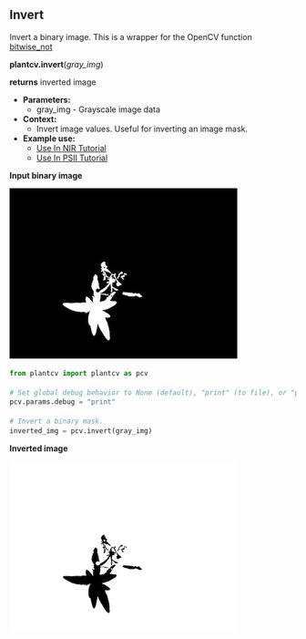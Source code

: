 ## Invert

Invert a binary image. This is a wrapper for the OpenCV function [bitwise_not](http://docs.opencv.org/2.4/modules/core/doc/operations_on_arrays.html#bitwise-not)

**plantcv.invert**(*gray_img*)

**returns** inverted image

- **Parameters:**
    - gray_img - Grayscale image data
- **Context:**
    - Invert image values. Useful for inverting an image mask.
- **Example use:**
    - [Use In NIR Tutorial](nir_tutorial.md)
    - [Use In PSII Tutorial](psII_tutorial.md)
    
**Input binary image**

![Screenshot](img/documentation_images/invert/binary_image.jpg)

```python
from plantcv import plantcv as pcv

# Set global debug behavior to None (default), "print" (to file), or "plot" (Jupyter Notebooks or X11)
pcv.params.debug = "print"

# Invert a binary mask.
inverted_img = pcv.invert(gray_img)
```

**Inverted image**

![Screenshot](img/documentation_images/invert/inverted_image.jpg)
